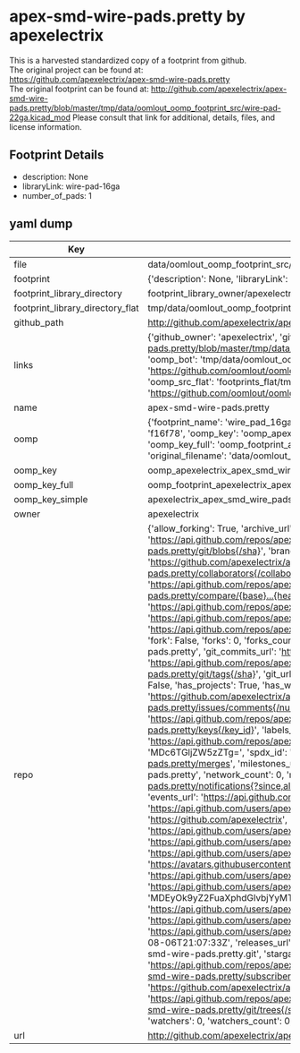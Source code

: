 # apex-smd-wire-pads.pretty by apexelectrix  
This is a harvested standardized copy of a footprint from github.  
The original project can be found at:  
https://github.com/apexelectrix/apex-smd-wire-pads.pretty  
The original footprint can be found at:
http://github.com/apexelectrix/apex-smd-wire-pads.pretty/blob/master/tmp/data/oomlout_oomp_footprint_src/wire-pad-22ga.kicad_mod
Please consult that link for additional, details, files, and license information.  
## Footprint Details
* description: None  
* libraryLink: wire-pad-16ga  
* number_of_pads: 1  
## yaml dump  
| Key | Value |  
| --- | --- |  
| file | data/oomlout_oomp_footprint_src/apex-smd-wire-pads.pretty/wire-pad-16ga.kicad_mod |  
| footprint | {'description': None, 'libraryLink': 'wire-pad-16ga', 'number_of_pads': 1} |  
| footprint_library_directory | footprint_library_owner/apexelectrix_apex-smd-wire-pads.pretty |  
| footprint_library_directory_flat | tmp/data/oomlout_oomp_footprint_src/footprints_flat/apexelectrix_apex_smd_wire_pads_wire_pad_16ga/working |  
| github_path | http://github.com/apexelectrix/apex-smd-wire-pads.pretty/blob/master/tmp/data/oomlout_oomp_footprint_src/wire-pad-16ga.kicad_mod |  
| links | {'github_owner': 'apexelectrix', 'github_repo_name': 'apex-smd-wire-pads.pretty', 'github_src': 'http://github.com/apexelectrix/apex-smd-wire-pads.pretty/blob/master/tmp/data/oomlout_oomp_footprint_src/wire-pad-22ga.kicad_mod', 'github_src_repo': 'https://github.com/apexelectrix/apex-smd-wire-pads.pretty', 'oomp_bot': 'tmp/data/oomlout_oomp_footprint_src/footprints/apexelectrix_apex_smd_wire_pads_wire_pad_16ga/working', 'oomp_bot_github': 'https://github.com/oomlout/oomlout_oomp_footprint_bot/tree/main/tmp/data/oomlout_oomp_footprint_src/footprints/apexelectrix_apex_smd_wire_pads_wire_pad_16ga/working', 'oomp_src_flat': 'footprints_flat/tmp/data/oomlout_oomp_footprint_src/footprints_flat/apexelectrix_apex_smd_wire_pads_wire_pad_16ga/working', 'oomp_src_flat_github': 'https://github.com/oomlout/oomlout_oomp_footprint_src/tree/main/tmp/data/oomlout_oomp_footprint_src/footprints_flat/apexelectrix_apex_smd_wire_pads_wire_pad_16ga/working'} |  
| name | apex-smd-wire-pads.pretty |  
| oomp | {'footprint_name': 'wire_pad_16ga', 'library_name': 'apex_smd_wire_pads', 'md5': 'f16f78109290163f63e6d8d0f755d3c9', 'md5_10': 'f16f781092', 'md5_5': 'f16f7', 'md5_6': 'f16f78', 'oomp_key': 'oomp_apexelectrix_apex_smd_wire_pads_wire_pad_16ga', 'oomp_key_extra': 'oomp_footprint_apexelectrix_apex_smd_wire_pads_wire_pad_16ga', 'oomp_key_full': 'oomp_footprint_apexelectrix_apex_smd_wire_pads_wire_pad_16ga_f16f78', 'oomp_key_simple': 'apexelectrix_apex_smd_wire_pads_wire_pad_16ga', 'original_filename': 'data/oomlout_oomp_footprint_src/apex-smd-wire-pads.pretty/wire-pad-16ga.kicad_mod', 'owner_name': 'apexelectrix'} |  
| oomp_key | oomp_apexelectrix_apex_smd_wire_pads_wire_pad_16ga |  
| oomp_key_full | oomp_footprint_apexelectrix_apex_smd_wire_pads_wire_pad_16ga |  
| oomp_key_simple | apexelectrix_apex_smd_wire_pads_wire_pad_16ga |  
| owner | apexelectrix |  
| repo | {'allow_forking': True, 'archive_url': 'https://api.github.com/repos/apexelectrix/apex-smd-wire-pads.pretty/{archive_format}{/ref}', 'archived': False, 'assignees_url': 'https://api.github.com/repos/apexelectrix/apex-smd-wire-pads.pretty/assignees{/user}', 'blobs_url': 'https://api.github.com/repos/apexelectrix/apex-smd-wire-pads.pretty/git/blobs{/sha}', 'branches_url': 'https://api.github.com/repos/apexelectrix/apex-smd-wire-pads.pretty/branches{/branch}', 'clone_url': 'https://github.com/apexelectrix/apex-smd-wire-pads.pretty.git', 'collaborators_url': 'https://api.github.com/repos/apexelectrix/apex-smd-wire-pads.pretty/collaborators{/collaborator}', 'comments_url': 'https://api.github.com/repos/apexelectrix/apex-smd-wire-pads.pretty/comments{/number}', 'commits_url': 'https://api.github.com/repos/apexelectrix/apex-smd-wire-pads.pretty/commits{/sha}', 'compare_url': 'https://api.github.com/repos/apexelectrix/apex-smd-wire-pads.pretty/compare/{base}...{head}', 'contents_url': 'https://api.github.com/repos/apexelectrix/apex-smd-wire-pads.pretty/contents/{+path}', 'contributors_url': 'https://api.github.com/repos/apexelectrix/apex-smd-wire-pads.pretty/contributors', 'created_at': '2015-08-04T19:21:30Z', 'default_branch': 'master', 'deployments_url': 'https://api.github.com/repos/apexelectrix/apex-smd-wire-pads.pretty/deployments', 'description': 'Smd wire pad library for Kicad', 'disabled': False, 'downloads_url': 'https://api.github.com/repos/apexelectrix/apex-smd-wire-pads.pretty/downloads', 'events_url': 'https://api.github.com/repos/apexelectrix/apex-smd-wire-pads.pretty/events', 'fork': False, 'forks': 0, 'forks_count': 0, 'forks_url': 'https://api.github.com/repos/apexelectrix/apex-smd-wire-pads.pretty/forks', 'full_name': 'apexelectrix/apex-smd-wire-pads.pretty', 'git_commits_url': 'https://api.github.com/repos/apexelectrix/apex-smd-wire-pads.pretty/git/commits{/sha}', 'git_refs_url': 'https://api.github.com/repos/apexelectrix/apex-smd-wire-pads.pretty/git/refs{/sha}', 'git_tags_url': 'https://api.github.com/repos/apexelectrix/apex-smd-wire-pads.pretty/git/tags{/sha}', 'git_url': 'git://github.com/apexelectrix/apex-smd-wire-pads.pretty.git', 'has_discussions': False, 'has_downloads': True, 'has_issues': True, 'has_pages': False, 'has_projects': True, 'has_wiki': True, 'homepage': None, 'hooks_url': 'https://api.github.com/repos/apexelectrix/apex-smd-wire-pads.pretty/hooks', 'html_url': 'https://github.com/apexelectrix/apex-smd-wire-pads.pretty', 'id': 40204598, 'is_template': False, 'issue_comment_url': 'https://api.github.com/repos/apexelectrix/apex-smd-wire-pads.pretty/issues/comments{/number}', 'issue_events_url': 'https://api.github.com/repos/apexelectrix/apex-smd-wire-pads.pretty/issues/events{/number}', 'issues_url': 'https://api.github.com/repos/apexelectrix/apex-smd-wire-pads.pretty/issues{/number}', 'keys_url': 'https://api.github.com/repos/apexelectrix/apex-smd-wire-pads.pretty/keys{/key_id}', 'labels_url': 'https://api.github.com/repos/apexelectrix/apex-smd-wire-pads.pretty/labels{/name}', 'language': None, 'languages_url': 'https://api.github.com/repos/apexelectrix/apex-smd-wire-pads.pretty/languages', 'license': {'key': 'gpl-2.0', 'name': 'GNU General Public License v2.0', 'node_id': 'MDc6TGljZW5zZTg=', 'spdx_id': 'GPL-2.0', 'url': 'https://api.github.com/licenses/gpl-2.0'}, 'merges_url': 'https://api.github.com/repos/apexelectrix/apex-smd-wire-pads.pretty/merges', 'milestones_url': 'https://api.github.com/repos/apexelectrix/apex-smd-wire-pads.pretty/milestones{/number}', 'mirror_url': None, 'name': 'apex-smd-wire-pads.pretty', 'network_count': 0, 'node_id': 'MDEwOlJlcG9zaXRvcnk0MDIwNDU5OA==', 'notifications_url': 'https://api.github.com/repos/apexelectrix/apex-smd-wire-pads.pretty/notifications{?since,all,participating}', 'open_issues': 0, 'open_issues_count': 0, 'organization': {'avatar_url': 'https://avatars.githubusercontent.com/u/6211642?v=4', 'events_url': 'https://api.github.com/users/apexelectrix/events{/privacy}', 'followers_url': 'https://api.github.com/users/apexelectrix/followers', 'following_url': 'https://api.github.com/users/apexelectrix/following{/other_user}', 'gists_url': 'https://api.github.com/users/apexelectrix/gists{/gist_id}', 'gravatar_id': '', 'html_url': 'https://github.com/apexelectrix', 'id': 6211642, 'login': 'apexelectrix', 'node_id': 'MDEyOk9yZ2FuaXphdGlvbjYyMTE2NDI=', 'organizations_url': 'https://api.github.com/users/apexelectrix/orgs', 'received_events_url': 'https://api.github.com/users/apexelectrix/received_events', 'repos_url': 'https://api.github.com/users/apexelectrix/repos', 'site_admin': False, 'starred_url': 'https://api.github.com/users/apexelectrix/starred{/owner}{/repo}', 'subscriptions_url': 'https://api.github.com/users/apexelectrix/subscriptions', 'type': 'Organization', 'url': 'https://api.github.com/users/apexelectrix'}, 'owner': {'avatar_url': 'https://avatars.githubusercontent.com/u/6211642?v=4', 'events_url': 'https://api.github.com/users/apexelectrix/events{/privacy}', 'followers_url': 'https://api.github.com/users/apexelectrix/followers', 'following_url': 'https://api.github.com/users/apexelectrix/following{/other_user}', 'gists_url': 'https://api.github.com/users/apexelectrix/gists{/gist_id}', 'gravatar_id': '', 'html_url': 'https://github.com/apexelectrix', 'id': 6211642, 'login': 'apexelectrix', 'node_id': 'MDEyOk9yZ2FuaXphdGlvbjYyMTE2NDI=', 'organizations_url': 'https://api.github.com/users/apexelectrix/orgs', 'received_events_url': 'https://api.github.com/users/apexelectrix/received_events', 'repos_url': 'https://api.github.com/users/apexelectrix/repos', 'site_admin': False, 'starred_url': 'https://api.github.com/users/apexelectrix/starred{/owner}{/repo}', 'subscriptions_url': 'https://api.github.com/users/apexelectrix/subscriptions', 'type': 'Organization', 'url': 'https://api.github.com/users/apexelectrix'}, 'private': False, 'pulls_url': 'https://api.github.com/repos/apexelectrix/apex-smd-wire-pads.pretty/pulls{/number}', 'pushed_at': '2015-08-06T21:07:33Z', 'releases_url': 'https://api.github.com/repos/apexelectrix/apex-smd-wire-pads.pretty/releases{/id}', 'size': 116, 'ssh_url': 'git@github.com:apexelectrix/apex-smd-wire-pads.pretty.git', 'stargazers_count': 0, 'stargazers_url': 'https://api.github.com/repos/apexelectrix/apex-smd-wire-pads.pretty/stargazers', 'statuses_url': 'https://api.github.com/repos/apexelectrix/apex-smd-wire-pads.pretty/statuses/{sha}', 'subscribers_count': 2, 'subscribers_url': 'https://api.github.com/repos/apexelectrix/apex-smd-wire-pads.pretty/subscribers', 'subscription_url': 'https://api.github.com/repos/apexelectrix/apex-smd-wire-pads.pretty/subscription', 'svn_url': 'https://github.com/apexelectrix/apex-smd-wire-pads.pretty', 'tags_url': 'https://api.github.com/repos/apexelectrix/apex-smd-wire-pads.pretty/tags', 'teams_url': 'https://api.github.com/repos/apexelectrix/apex-smd-wire-pads.pretty/teams', 'temp_clone_token': None, 'topics': [], 'trees_url': 'https://api.github.com/repos/apexelectrix/apex-smd-wire-pads.pretty/git/trees{/sha}', 'updated_at': '2015-08-04T19:21:30Z', 'url': 'https://api.github.com/repos/apexelectrix/apex-smd-wire-pads.pretty', 'visibility': 'public', 'watchers': 0, 'watchers_count': 0, 'web_commit_signoff_required': False} |  
| url | http://github.com/apexelectrix/apex-smd-wire-pads.pretty |  

